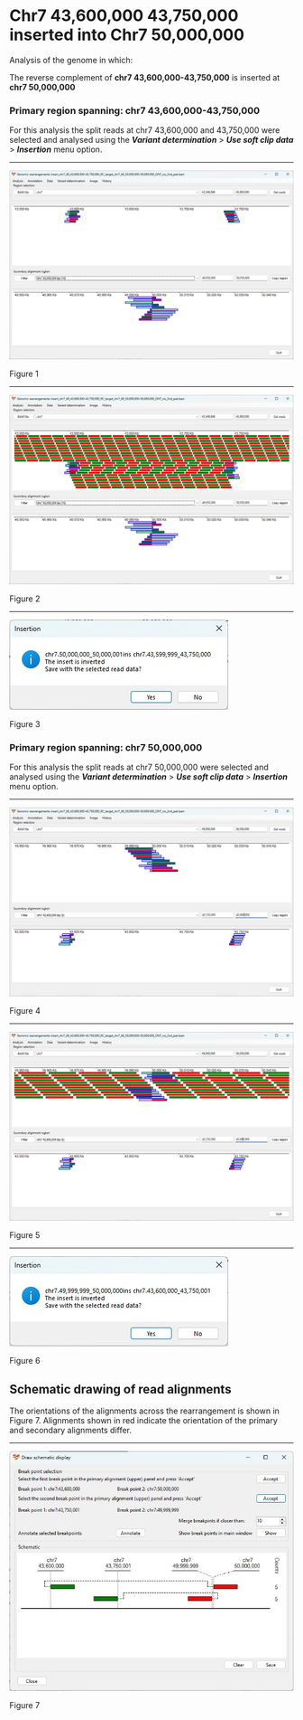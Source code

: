 # Chr7 43,600,000 43,750,000  inserted into Chr7 50,000,000

Analysis of the genome in which: 

The reverse complement of **chr7 43,600,000-43,750,000** is inserted at **chr7 50,000,000**

### Primary region spanning: chr7 43,600,000-43,750,000 

For this analysis the split reads at chr7 43,600,000 and 43,750,000 were selected and analysed using the ___Variant determination___ > ___Use soft clip data___ > ___Insertion___ menu option.<hr />

![image](images/insert_chr7_60_43,600,000-43,750,000_RC_target_chr7_60_50,000,000-50,000,000_ONT_no_2nd_pair_1.jpg)

Figure 1

<hr />

![image](images/insert_chr7_60_43,600,000-43,750,000_RC_target_chr7_60_50,000,000-50,000,000_ONT_no_2nd_pair_1_all.jpg)

Figure 2

<hr />

![image](images/insert_chr7_60_43,600,000-43,750,000_RC_target_chr7_60_50,000,000-50,000,000_ONT_no_2nd_pair_1_results.jpg)

Figure 3

### Primary region spanning: chr7 50,000,000 

For this analysis the split reads at chr7 50,000,000 were selected and analysed using the ___Variant determination___ > ___Use soft clip data___ > ___Insertion___ menu option.<hr />

![image](images/insert_chr7_60_43,600,000-43,750,000_RC_target_chr7_60_50,000,000-50,000,000_ONT_no_2nd_pair_2.jpg)

Figure 4

<hr />

![image](images/insert_chr7_60_43,600,000-43,750,000_RC_target_chr7_60_50,000,000-50,000,000_ONT_no_2nd_pair_2_all.jpg)

Figure 5

<hr />

![image](images/insert_chr7_60_43,600,000-43,750,000_RC_target_chr7_60_50,000,000-50,000,000_ONT_no_2nd_pair_2_results.jpg)

Figure 6

## Schematic drawing of read alignments

The orientations of the alignments across the rearrangement is shown in Figure 7. Alignments shown in red indicate the orientation of the primary and secondary alignments differ.

<hr />

![image](images/insert_chr7_60_43,600,000-43,750,000_RC_target_chr7_60_50,000,000-50,000,000_ONT_no_2nd_pair.jpg)

Figure 7